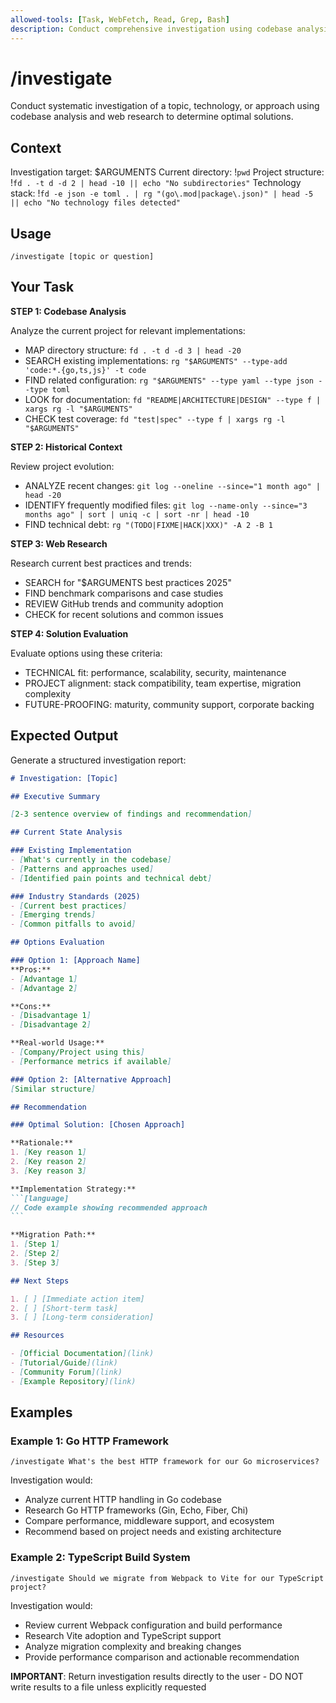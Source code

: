 ```yaml
---
allowed-tools: [Task, WebFetch, Read, Grep, Bash]
description: Conduct comprehensive investigation using codebase analysis and web research
---
```


# /investigate

Conduct systematic investigation of a topic, technology, or approach using codebase analysis and web research to determine optimal solutions.

## Context

Investigation target: $ARGUMENTS
Current directory: !`pwd`
Project structure: !`fd . -t d -d 2 | head -10 || echo "No subdirectories"`
Technology stack: !`fd -e json -e toml . | rg "(go\.mod|package\.json)" | head -5 || echo "No technology files detected"`

## Usage

```
/investigate [topic or question]
```

## Your Task

**STEP 1: Codebase Analysis**

Analyze the current project for relevant implementations:

- MAP directory structure: `fd . -t d -d 3 | head -20`
- SEARCH existing implementations: `rg "$ARGUMENTS" --type-add 'code:*.{go,ts,js}' -t code`
- FIND related configuration: `rg "$ARGUMENTS" --type yaml --type json --type toml`
- LOOK for documentation: `fd "README|ARCHITECTURE|DESIGN" --type f | xargs rg -l "$ARGUMENTS"`
- CHECK test coverage: `fd "test|spec" --type f | xargs rg -l "$ARGUMENTS"`

**STEP 2: Historical Context**

Review project evolution:

- ANALYZE recent changes: `git log --oneline --since="1 month ago" | head -20`
- IDENTIFY frequently modified files: `git log --name-only --since="3 months ago" | sort | uniq -c | sort -nr | head -10`
- FIND technical debt: `rg "(TODO|FIXME|HACK|XXX)" -A 2 -B 1`

**STEP 3: Web Research**

Research current best practices and trends:

- SEARCH for "$ARGUMENTS best practices 2025"
- FIND benchmark comparisons and case studies
- REVIEW GitHub trends and community adoption
- CHECK for recent solutions and common issues

**STEP 4: Solution Evaluation**

Evaluate options using these criteria:

- TECHNICAL fit: performance, scalability, security, maintenance
- PROJECT alignment: stack compatibility, team expertise, migration complexity
- FUTURE-PROOFING: maturity, community support, corporate backing

## Expected Output

Generate a structured investigation report:

````markdown
# Investigation: [Topic]

## Executive Summary

[2-3 sentence overview of findings and recommendation]

## Current State Analysis

### Existing Implementation
- [What's currently in the codebase]
- [Patterns and approaches used]
- [Identified pain points and technical debt]

### Industry Standards (2025)
- [Current best practices]
- [Emerging trends]
- [Common pitfalls to avoid]

## Options Evaluation

### Option 1: [Approach Name]
**Pros:**
- [Advantage 1]
- [Advantage 2]

**Cons:**
- [Disadvantage 1]
- [Disadvantage 2]

**Real-world Usage:**
- [Company/Project using this]
- [Performance metrics if available]

### Option 2: [Alternative Approach]
[Similar structure]

## Recommendation

### Optimal Solution: [Chosen Approach]

**Rationale:**
1. [Key reason 1]
2. [Key reason 2]
3. [Key reason 3]

**Implementation Strategy:**
```[language]
// Code example showing recommended approach
```

**Migration Path:**
1. [Step 1]
2. [Step 2]
3. [Step 3]

## Next Steps

1. [ ] [Immediate action item]
2. [ ] [Short-term task]
3. [ ] [Long-term consideration]

## Resources

- [Official Documentation](link)
- [Tutorial/Guide](link)
- [Community Forum](link)
- [Example Repository](link)
````

## Examples

### Example 1: Go HTTP Framework
`/investigate What's the best HTTP framework for our Go microservices?`

Investigation would:
- Analyze current HTTP handling in Go codebase
- Research Go HTTP frameworks (Gin, Echo, Fiber, Chi)
- Compare performance, middleware support, and ecosystem
- Recommend based on project needs and existing architecture

### Example 2: TypeScript Build System
`/investigate Should we migrate from Webpack to Vite for our TypeScript project?`

Investigation would:
- Review current Webpack configuration and build performance
- Research Vite adoption and TypeScript support
- Analyze migration complexity and breaking changes
- Provide performance comparison and actionable recommendation

**IMPORTANT**: Return investigation results directly to the user - DO NOT write results to a file unless explicitly requested